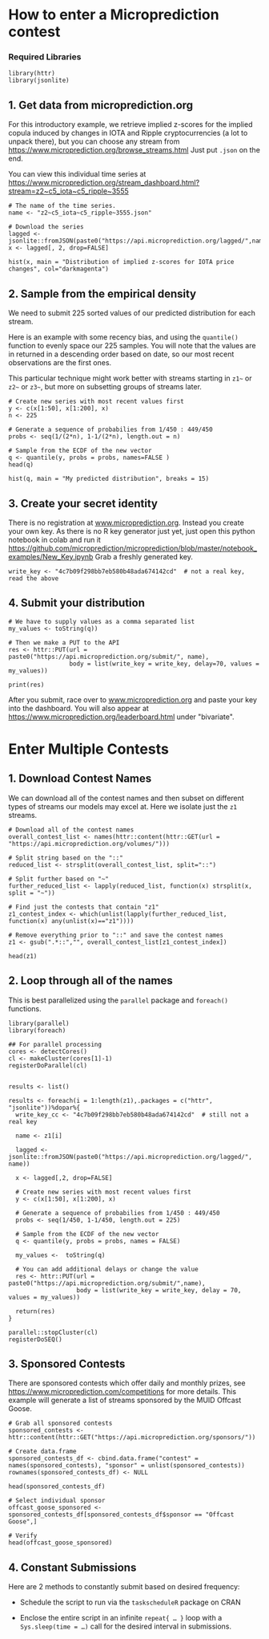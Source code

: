 # **How to enter a Microprediction contest**
### Required Libraries

```{r libs}
library(httr)
library(jsonlite)
```

## **1. Get data from microprediction.org**

For this introductory example, we retrieve implied z-scores for the implied copula induced by changes in IOTA and Ripple cryptocurrencies (a lot to unpack there), but you can choose any stream from <https://www.microprediction.org/browse_streams.html> Just put `.json` on the end. 

You can view this individual time series at <https://www.microprediction.org/stream_dashboard.html?stream=z2~c5_iota~c5_ripple~3555>

```{r data}
# The name of the time series. 
name <- "z2~c5_iota~c5_ripple~3555.json"      

# Download the series
lagged <- jsonlite::fromJSON(paste0("https://api.microprediction.org/lagged/",name))
x <- lagged[, 2, drop=FALSE]

hist(x, main = "Distribution of implied z-scores for IOTA price changes", col="darkmagenta")
```

## **2. Sample from the empirical density**

We need to submit 225 sorted values of our predicted distribution for each stream.

Here is an example with some recency bias, and using the `quantile()` function to evenly space our 225 samples. You will note that the values are in returned in a descending order based on date, so our most recent observations are the first ones.

This particular technique might work better with streams starting in `z1~` or `z2~` or `z3~`, but more on subsetting groups of streams later.

```{r sample}
# Create new series with most recent values first
y <- c(x[1:50], x[1:200], x) 
n <- 225

# Generate a sequence of probabilies from 1/450 : 449/450
probs <- seq(1/(2*n), 1-1/(2*n), length.out = n)

# Sample from the ECDF of the new vector
q <- quantile(y, probs = probs, names=FALSE )
head(q)

hist(q, main = "My predicted distribution", breaks = 15)
```

## **3. Create your secret identity**

There is no registration at www.microprediction.org. Instead you create your own key.  As there is no R key generator just yet, just open this python notebook in colab and run it <https://github.com/microprediction/microprediction/blob/master/notebook_examples/New_Key.ipynb> Grab a freshly generated key.

```{r writekey}
write_key <- "4c7b09f298bb7eb580b48ada674142cd"  # not a real key, read the above
```

## **4. Submit your distribution**

```{r submission, eval=FALSE}
# We have to supply values as a comma separated list 
my_values <- toString(q)) 

# Then we make a PUT to the API
res <- httr::PUT(url = paste0("https://api.microprediction.org/submit/", name),
                 body = list(write_key = write_key, delay=70, values = my_values))

print(res)
```

After you submit, race over to www.microprediction.org and paste your key into the dashboard. You will also appear at <https://www.microprediction.org/leaderboard.html> under "bivariate".

# **Enter Multiple Contests**

## **1. Download Contest Names**

We can download all of the contest names and then subset on different types of streams our models may excel at.  Here we isolate just the `z1` streams.

```{r z1}
# Download all of the contest names
overall_contest_list <- names(httr::content(httr::GET(url = "https://api.microprediction.org/volumes/")))

# Split string based on the "::"
reduced_list <- strsplit(overall_contest_list, split="::")

# Split further based on "~"
further_reduced_list <- lapply(reduced_list, function(x) strsplit(x, split = "~"))

# Find just the contests that contain "z1"
z1_contest_index <- which(unlist(lapply(further_reduced_list, function(x) any(unlist(x)=="z1"))))

# Remove everything prior to "::" and save the contest names
z1 <- gsub(".*::","", overall_contest_list[z1_contest_index])

head(z1)
```

## **2. Loop through all of the names**

This is best parallelized using the `parallel` package and `foreach()` functions.

```{r foreach, eval=FALSE}
library(parallel)
library(foreach)

## For parallel processing
cores <- detectCores()
cl <- makeCluster(cores[1]-1)
registerDoParallel(cl)


results <- list()

results <- foreach(i = 1:length(z1),.packages = c("httr", "jsonlite"))%dopar%{
  write_key_cc <- "4c7b09f298bb7eb580b48ada674142cd"  # still not a real key
  
  name <- z1[i]      
  
  lagged <- jsonlite::fromJSON(paste0("https://api.microprediction.org/lagged/", name))
  
  x <- lagged[,2, drop=FALSE]
  
  # Create new series with most recent values first
  y <- c(x[1:50], x[1:200], x)
  
  # Generate a sequence of probabilies from 1/450 : 449/450
  probs <- seq(1/450, 1-1/450, length.out = 225)

  # Sample from the ECDF of the new vector
  q <- quantile(y, probs = probs, names = FALSE)
  
  my_values <-  toString(q)
  
  # You can add additional delays or change the value
  res <- httr::PUT(url = paste0("https://api.microprediction.org/submit/",name),
                   body = list(write_key = write_key, delay = 70, values = my_values))
      
  return(res)
}

parallel::stopCluster(cl)
registerDoSEQ()
```

## **3.  Sponsored Contests**

There are sponsored contests which offer daily and monthly prizes, see <https://www.microprediction.com/competitions> for more details.  This example will generate a list of streams sponsored by the MUID Offcast Goose.

```{r contests}
# Grab all sponsored contests
sponsored_contests <- httr::content(httr::GET("https://api.microprediction.org/sponsors/"))

# Create data.frame
sponsored_contests_df <- cbind.data.frame("contest" = names(sponsored_contests), "sponsor" = unlist(sponsored_contests))
rownames(sponsored_contests_df) <- NULL

head(sponsored_contests_df)

# Select individual sponsor
offcast_goose_sponsored <- sponsored_contests_df[sponsored_contests_df$sponsor == "Offcast Goose",]

# Verify
head(offcast_goose_sponsored)
```


## **4. Constant Submissions**

Here are 2 methods to constantly submit based on desired frequency:

-   Schedule the script to run via the `taskscheduleR` package on CRAN

-   Enclose the entire script in an infinite `repeat{ … }` loop with a `Sys.sleep(time = …)` call for the desired interval in submissions.




